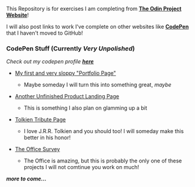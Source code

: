 This Repository is for exercises I am completing from [**The Odin Project Website**](https://www.theodinproject.com/dashboard)!

I will also post links to work I've complete on other websites like [**CodePen**](https://codepen.io/) that I haven't moved to GitHub!

### CodePen Stuff (Currently ***Very Unpolished***)
*Check out my codepen profile* [***here***](https://codepen.io/dgavlock/)


* [My first and very sloppy "Portfolio Page"](https://codepen.io/dgavlock/pen/pZLLzE)
  * Maybe someday I will turn this into something great, *maybe*
  
* [Another Unfinished Product Landing Page](https://codepen.io/dgavlock/pen/djZgBb) 
  * This is something I also plan on glamming up a bit
  
* [Tolkien Tribute Page](https://codepen.io/dgavlock/pen/WKXbav)
  * I love J.R.R. Tolkien and you should too! I will someday make this better in his honor!
  
* [The Office Survey](https://codepen.io/dgavlock/pen/zLPGqW)
  * The Office is amazing, but this is probably the only one of these projects I will not comtinue you work on much!
  
***more to come...***
